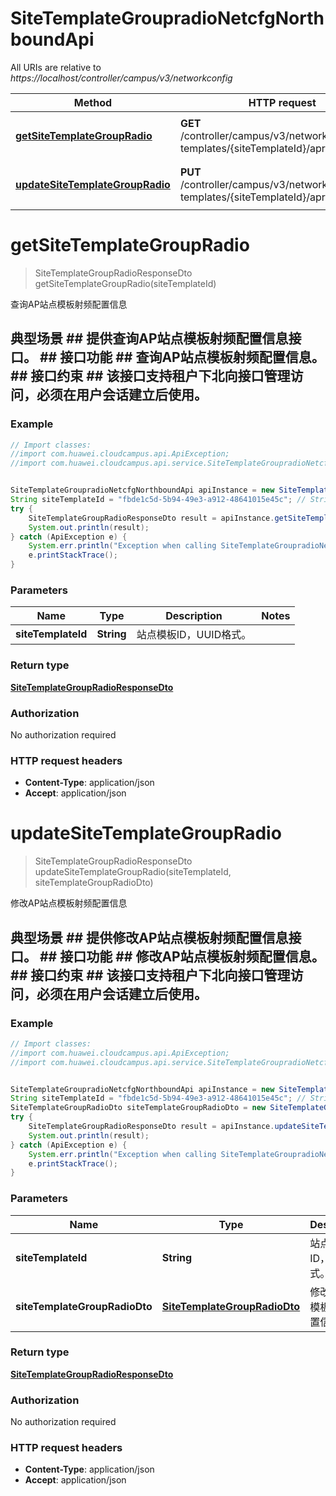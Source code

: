 # SiteTemplateGroupradioNetcfgNorthboundApi

All URIs are relative to *https://localhost/controller/campus/v3/networkconfig*

Method | HTTP request | Description
------------- | ------------- | -------------
[**getSiteTemplateGroupRadio**](SiteTemplateGroupradioNetcfgNorthboundApi.md#getSiteTemplateGroupRadio) | **GET** /controller/campus/v3/networkconfig/site-templates/{siteTemplateId}/apradio | 查询AP站点模板射频配置信息
[**updateSiteTemplateGroupRadio**](SiteTemplateGroupradioNetcfgNorthboundApi.md#updateSiteTemplateGroupRadio) | **PUT** /controller/campus/v3/networkconfig/site-templates/{siteTemplateId}/apradio | 修改AP站点模板射频配置信息


<a name="getSiteTemplateGroupRadio"></a>
# **getSiteTemplateGroupRadio**
> SiteTemplateGroupRadioResponseDto getSiteTemplateGroupRadio(siteTemplateId)

查询AP站点模板射频配置信息

## 典型场景 ##  提供查询AP站点模板射频配置信息接口。 ## 接口功能 ##  查询AP站点模板射频配置信息。 ## 接口约束 ##  该接口支持租户下北向接口管理访问，必须在用户会话建立后使用。 

### Example
```java
// Import classes:
//import com.huawei.cloudcampus.api.ApiException;
//import com.huawei.cloudcampus.api.service.SiteTemplateGroupradioNetcfgNorthboundApi;


SiteTemplateGroupradioNetcfgNorthboundApi apiInstance = new SiteTemplateGroupradioNetcfgNorthboundApi();
String siteTemplateId = "fbde1c5d-5b94-49e3-a912-48641015e45c"; // String | 站点模板ID，UUID格式。
try {
    SiteTemplateGroupRadioResponseDto result = apiInstance.getSiteTemplateGroupRadio(siteTemplateId);
    System.out.println(result);
} catch (ApiException e) {
    System.err.println("Exception when calling SiteTemplateGroupradioNetcfgNorthboundApi#getSiteTemplateGroupRadio");
    e.printStackTrace();
}
```

### Parameters

Name | Type | Description  | Notes
------------- | ------------- | ------------- | -------------
 **siteTemplateId** | **String**| 站点模板ID，UUID格式。 |

### Return type

[**SiteTemplateGroupRadioResponseDto**](SiteTemplateGroupRadioResponseDto.md)

### Authorization

No authorization required

### HTTP request headers

 - **Content-Type**: application/json
 - **Accept**: application/json

<a name="updateSiteTemplateGroupRadio"></a>
# **updateSiteTemplateGroupRadio**
> SiteTemplateGroupRadioResponseDto updateSiteTemplateGroupRadio(siteTemplateId, siteTemplateGroupRadioDto)

修改AP站点模板射频配置信息

## 典型场景 ## 提供修改AP站点模板射频配置信息接口。 ## 接口功能 ## 修改AP站点模板射频配置信息。 ## 接口约束 ## 该接口支持租户下北向接口管理访问，必须在用户会话建立后使用。 

### Example
```java
// Import classes:
//import com.huawei.cloudcampus.api.ApiException;
//import com.huawei.cloudcampus.api.service.SiteTemplateGroupradioNetcfgNorthboundApi;


SiteTemplateGroupradioNetcfgNorthboundApi apiInstance = new SiteTemplateGroupradioNetcfgNorthboundApi();
String siteTemplateId = "fbde1c5d-5b94-49e3-a912-48641015e45c"; // String | 站点模板ID，UUID格式。
SiteTemplateGroupRadioDto siteTemplateGroupRadioDto = new SiteTemplateGroupRadioDto(); // SiteTemplateGroupRadioDto | 修改AP站点模板射频配置信息。
try {
    SiteTemplateGroupRadioResponseDto result = apiInstance.updateSiteTemplateGroupRadio(siteTemplateId, siteTemplateGroupRadioDto);
    System.out.println(result);
} catch (ApiException e) {
    System.err.println("Exception when calling SiteTemplateGroupradioNetcfgNorthboundApi#updateSiteTemplateGroupRadio");
    e.printStackTrace();
}
```

### Parameters

Name | Type | Description  | Notes
------------- | ------------- | ------------- | -------------
 **siteTemplateId** | **String**| 站点模板ID，UUID格式。 |
 **siteTemplateGroupRadioDto** | [**SiteTemplateGroupRadioDto**](SiteTemplateGroupRadioDto.md)| 修改AP站点模板射频配置信息。 |

### Return type

[**SiteTemplateGroupRadioResponseDto**](SiteTemplateGroupRadioResponseDto.md)

### Authorization

No authorization required

### HTTP request headers

 - **Content-Type**: application/json
 - **Accept**: application/json

